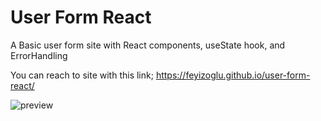 # User Form React
A Basic user form site with React components, useState hook, and ErrorHandling

You can reach to site with this link;
https://feyizoglu.github.io/user-form-react/

![preview](./sirke.gif)
